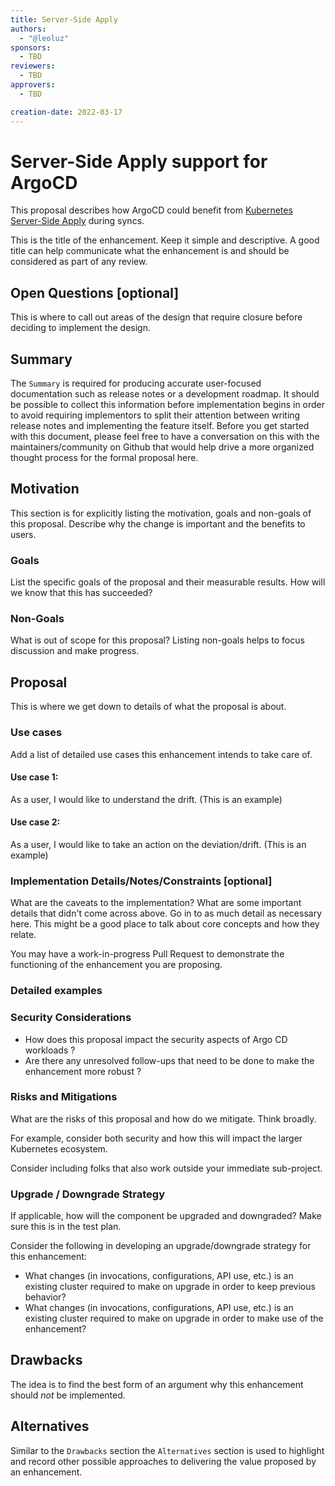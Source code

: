 ```yaml
---
title: Server-Side Apply
authors:
  - "@leoluz" 
sponsors:
  - TBD
reviewers:
  - TBD
approvers:
  - TBD

creation-date: 2022-03-17
---
```


# Server-Side Apply support for ArgoCD

This proposal describes how ArgoCD could benefit from [Kubernetes Server-Side Apply][ssa] during syncs.

This is the title of the enhancement. Keep it simple and descriptive. A good title can help
communicate what the enhancement is and should be considered as part of any review.


## Open Questions [optional]

This is where to call out areas of the design that require closure before deciding to implement the
design.


## Summary

The `Summary` is required for producing accurate user-focused documentation
such as release notes or a development roadmap. It should be possible to collect this information
before implementation begins in order to avoid requiring implementors to split their attention
between writing release notes and implementing the feature itself. Before you get started with this document,
please feel free to have a conversation on this with the maintainers/community on Github that would help
drive a more organized thought process for the formal proposal here.

## Motivation

This section is for explicitly listing the motivation, goals and non-goals of this proposal.
Describe why the change is important and the benefits to users.

### Goals

List the specific goals of the proposal and their measurable results. How will we know that this has succeeded?

### Non-Goals

What is out of scope for this proposal? Listing non-goals helps to focus discussion and make
progress.

## Proposal

This is where we get down to details of what the proposal is about.

### Use cases

Add a list of detailed use cases this enhancement intends to take care of.

#### Use case 1: 
As a user, I would like to understand the drift. (This is an example)

#### Use case 2: 
As a user, I would like to take an action on the deviation/drift. (This is an example)

### Implementation Details/Notes/Constraints [optional]

What are the caveats to the implementation? What are some important details that didn't come across
above. Go in to as much detail as necessary here. This might be a good place to talk about core
concepts and how they relate.

You may have a work-in-progress Pull Request to demonstrate the functioning of the enhancement you are proposing.

### Detailed examples

### Security Considerations

* How does this proposal impact the security aspects of Argo CD workloads ?
* Are there any unresolved follow-ups that need to be done to make the enhancement more robust ?  

### Risks and Mitigations

What are the risks of this proposal and how do we mitigate. Think broadly. 

For example, consider
both security and how this will impact the larger Kubernetes ecosystem.

Consider including folks that also work outside your immediate sub-project.


### Upgrade / Downgrade Strategy

If applicable, how will the component be upgraded and downgraded? Make sure this is in the test
plan.

Consider the following in developing an upgrade/downgrade strategy for this enhancement:

- What changes (in invocations, configurations, API use, etc.) is an existing cluster required to
  make on upgrade in order to keep previous behavior?
- What changes (in invocations, configurations, API use, etc.) is an existing cluster required to
  make on upgrade in order to make use of the enhancement?

## Drawbacks

The idea is to find the best form of an argument why this enhancement should _not_ be implemented.

## Alternatives

Similar to the `Drawbacks` section the `Alternatives` section is used to highlight and record other
possible approaches to delivering the value proposed by an enhancement.

[ssa]: https://kubernetes.io/docs/reference/using-api/server-side-apply/
